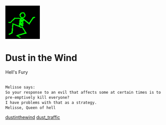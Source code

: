 ![dancer](assets/dancer.gif)

# Dust in the Wind

 Hell's Fury
>
>   

```

Melisse says:
So your response to an evil that affects some at certain times is to
pre-emptively kill everyone?
I have problems with that as a strategy.
Melisse, Queen of hell

```

  [dustinthewind](dustinthewind.md)  [dust_traffic](dust_traffic.md) 

 